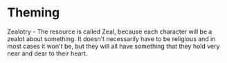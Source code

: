 # Theming

Zealotry - The resource is called Zeal, because each character will be a zealot about something.
It doesn't necessarily have to be religious and in most cases it won't be, but they will all
have something that they hold very near and dear to their heart.

